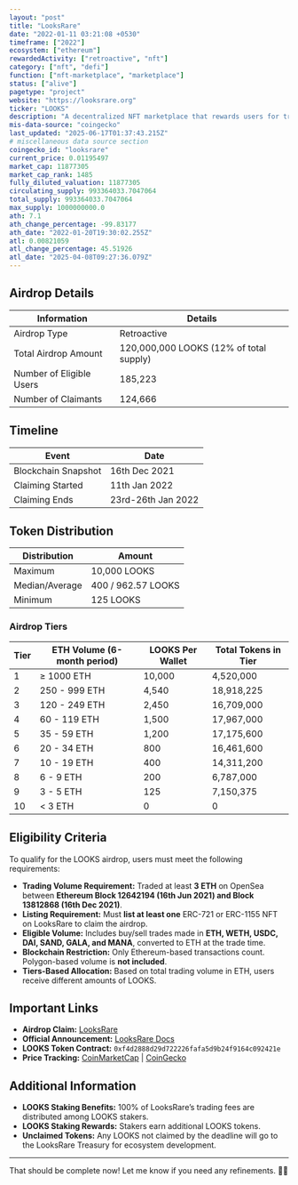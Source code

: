 ```yaml
---
layout: "post"
title: "LooksRare"
date: "2022-01-11 03:21:08 +0530"
timeframe: ["2022"]
ecosystem: ["ethereum"]
rewardedActivity: ["retroactive", "nft"]
category: ["nft", "defi"]
function: ["nft-marketplace", "marketplace"]
status: ["alive"]
pagetype: "project"
website: "https://looksrare.org"
ticker: "LOOKS"
description: "A decentralized NFT marketplace that rewards users for trading and staking."
mis-data-source: "coingecko"
last_updated: "2025-06-17T01:37:43.215Z"
# miscellaneous data source section
coingecko_id: "looksrare"
current_price: 0.01195497
market_cap: 11877305
market_cap_rank: 1485
fully_diluted_valuation: 11877305
circulating_supply: 993364033.7047064
total_supply: 993364033.7047064
max_supply: 1000000000.0
ath: 7.1
ath_change_percentage: -99.83177
ath_date: "2022-01-20T19:30:02.255Z"
atl: 0.00821059
atl_change_percentage: 45.51926
atl_date: "2025-04-08T09:27:36.079Z"
---
```


## Airdrop Details

| Information              | Details                                 |
| ------------------------ | --------------------------------------- |
| Airdrop Type             | Retroactive                             |
| Total Airdrop Amount     | 120,000,000 LOOKS (12% of total supply) |
| Number of Eligible Users | 185,223                                 |
| Number of Claimants      | 124,666                                 |

## Timeline

| Event               | Date               |
| ------------------- | ------------------ |
| Blockchain Snapshot | 16th Dec 2021      |
| Claiming Started    | 11th Jan 2022      |
| Claiming Ends       | 23rd-26th Jan 2022 |

## Token Distribution

| Distribution   | Amount             |
| -------------- | ------------------ |
| Maximum        | 10,000 LOOKS       |
| Median/Average | 400 / 962.57 LOOKS |
| Minimum        | 125 LOOKS          |

### Airdrop Tiers

| Tier | ETH Volume (6-month period) | LOOKS Per Wallet | Total Tokens in Tier |
| ---- | --------------------------- | ---------------- | -------------------- |
| 1    | ≥ 1000 ETH                  | 10,000           | 4,520,000            |
| 2    | 250 - 999 ETH               | 4,540            | 18,918,225           |
| 3    | 120 - 249 ETH               | 2,450            | 16,709,000           |
| 4    | 60 - 119 ETH                | 1,500            | 17,967,000           |
| 5    | 35 - 59 ETH                 | 1,200            | 17,175,600           |
| 6    | 20 - 34 ETH                 | 800              | 16,461,600           |
| 7    | 10 - 19 ETH                 | 400              | 14,311,200           |
| 8    | 6 - 9 ETH                   | 200              | 6,787,000            |
| 9    | 3 - 5 ETH                   | 125              | 7,150,375            |
| 10   | < 3 ETH                     | 0                | 0                    |

## Eligibility Criteria

To qualify for the LOOKS airdrop, users must meet the following requirements:

- **Trading Volume Requirement:** Traded at least **3 ETH** on OpenSea between **Ethereum Block 12642194 (16th Jun 2021) and Block 13812868 (16th Dec 2021)**.
- **Listing Requirement:** Must **list at least one** ERC-721 or ERC-1155 NFT on LooksRare to claim the airdrop.
- **Eligible Volume:** Includes buy/sell trades made in **ETH, WETH, USDC, DAI, SAND, GALA, and MANA**, converted to ETH at the trade time.
- **Blockchain Restriction:** Only Ethereum-based transactions count. Polygon-based volume is **not included**.
- **Tiers-Based Allocation:** Based on total trading volume in ETH, users receive different amounts of LOOKS.

## Important Links

- **Airdrop Claim:** [LooksRare](https://looksrare.org)
- **Official Announcement:** [LooksRare Docs](https://docs.looksrare.org/guides/faqs/what-is-the-looks-airdrop)
- **LOOKS Token Contract:** `0xf4d2888d29d722226fafa5d9b24f9164c092421e`
- **Price Tracking:** [CoinMarketCap](https://coinmarketcap.com/currencies/looksrare/) |
  [CoinGecko](https://www.coingecko.com/en/coins/looksrare)

## Additional Information

- **LOOKS Staking Benefits:** 100% of LooksRare’s trading fees are distributed among LOOKS stakers.
- **LOOKS Staking Rewards:** Stakers earn additional LOOKS tokens.
- **Unclaimed Tokens:** Any LOOKS not claimed by the deadline will go to the LooksRare Treasury for ecosystem development.

---

That should be complete now! Let me know if you need any refinements. 🚀🔥